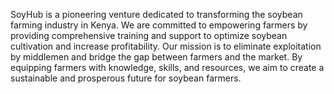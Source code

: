SoyHub is a pioneering venture dedicated to transforming the soybean farming industry in Kenya. We are committed to empowering farmers by providing comprehensive training and support to optimize soybean cultivation and increase profitability. Our mission is to eliminate exploitation by middlemen and bridge the gap between farmers and the market. By equipping farmers with knowledge, skills, and resources, we aim to create a sustainable and prosperous future for soybean farmers.
